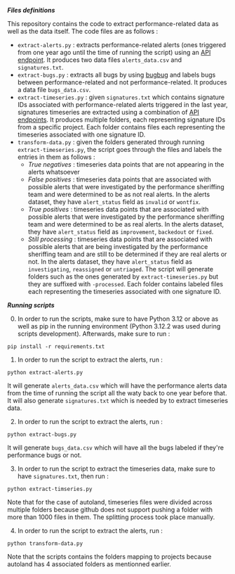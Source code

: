 ***Files definitions***

This repository contains the code to extract performance-related data as well as the data itself.
The code files are as follows :
- `extract-alerts.py` : extracts performance-related alerts (ones triggered from one year ago until the time of running the script) using an [API endpoint](https://treeherder.mozilla.org/docs/). It produces two data files `alerts_data.csv` and `signatures.txt`.
- `extract-bugs.py` : extracts all bugs by using [bugbug](https://github.com/mozilla/bugbug) and labels bugs between performance-related and not performance-related. It produces a data file `bugs_data.csv`.
- `extract-timeseries.py` : given `signatures.txt` which contains signature IDs associated with performance-related alerts triggered in the last year, signatures timeseries are extracted using a combination of [API endpoints](https://treeherder.mozilla.org/docs/). It produces multiple folders, each representing signature IDs from a specific project. Each folder contains files each representing the timeseries associated with one signature ID.
- `transform-data.py` : given the folders generated through running `extract-timeseries.py`, the script goes through the files and labels the entries in them as follows : 
  - *True negatives* : timeseries data points that are not appearing in the alerts whatsoever
  - *False positives* : timeseries data points that are associated with possible alerts that were investigated by the performance sheriffing team and were determined to be as not real alerts. In the alerts dataset, they have `alert_status` field as `invalid` or `wontfix`.
  - *True positives* : timeseries data points that are associated with possible alerts that were investigated by the performance sheriffing team and were determined to be as real alerts. In the alerts dataset, they have `alert_status` field as `improvement`, `backedout` or `fixed`.
  - *Still processing* : timeseries data points that are associated with possible alerts that are being investigated by the performance sheriffing team and are still to be determined if they are real alerts or not. In the alerts dataset, they have `alert_status` field as `investigating`, `reassigned` or `untriaged`.
The script will generate folders such as the ones generated by `extract-timeseries.py` but they are suffixed with `-processed`. Each folder contains labeled files each representing the timeseries associated with one signature ID.

***Running scripts***

0. In order to run the scripts, make sure to have Python 3.12 or above as well as pip in the running environment (Python 3.12.2 was used during scripts development). Afterwards, make sure to run : 
```
pip install -r requirements.txt
```

1. In order to run the script to extract the alerts, run : 
```
python extract-alerts.py
```
It will generate `alerts_data.csv` which will have the performance alerts data from the time of running the script all the waty back to one year before that. It will also generate `signatures.txt` which is needed by to extract timeseries data.

2. In order to run the script to extract the alerts, run : 
```
python extract-bugs.py
```
It will generate `bugs_data.csv` which will have all the bugs labeled if they're performance bugs or not.

3. In order to run the script to extract the timeseries data, make sure to have `signatures.txt`, then run : 
```
python extract-timseries.py
```
Note that for the case of autoland, timeseries files were divided across multiple folders because github does not support pushing a folder with more than 1000 files in them. The splitting process took place manually.

4. In order to run the script to extract the alerts, run : 
```
python transform-data.py
```
Note that the scripts contains the folders mapping to projects because autoland has 4 associated folders as mentionned earlier.